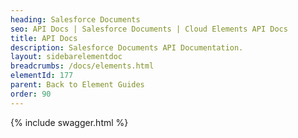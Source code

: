 ```yaml
---
heading: Salesforce Documents
seo: API Docs | Salesforce Documents | Cloud Elements API Docs
title: API Docs
description: Salesforce Documents API Documentation.
layout: sidebarelementdoc
breadcrumbs: /docs/elements.html
elementId: 177
parent: Back to Element Guides
order: 90
---
```


{% include swagger.html %}

